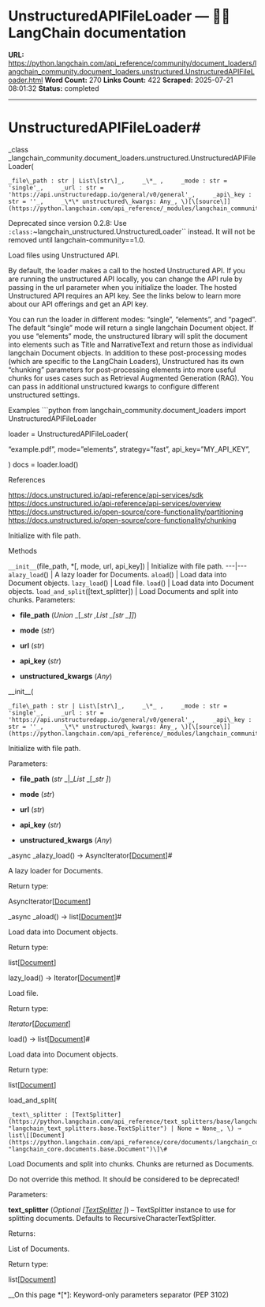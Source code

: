 # UnstructuredAPIFileLoader — 🦜🔗 LangChain  documentation

**URL:** https://python.langchain.com/api_reference/community/document_loaders/langchain_community.document_loaders.unstructured.UnstructuredAPIFileLoader.html
**Word Count:** 270
**Links Count:** 422
**Scraped:** 2025-07-21 08:01:32
**Status:** completed

---

# UnstructuredAPIFileLoader\#

_class _langchain\_community.document\_loaders.unstructured.UnstructuredAPIFileLoader\(

    _file\_path : str | List\[str\]_,     _\*_ ,     _mode : str = 'single'_,     _url : str = 'https://api.unstructuredapp.io/general/v0/general'_,     _api\_key : str = ''_,     _\*\* unstructured\_kwargs: Any_, \)[\[source\]](https://python.langchain.com/api_reference/_modules/langchain_community/document_loaders/unstructured.html#UnstructuredAPIFileLoader)\#     

Deprecated since version 0.2.8: Use `:class:`~langchain_unstructured.UnstructuredLoader`` instead. It will not be removed until langchain-community==1.0.

Load files using Unstructured API.

By default, the loader makes a call to the hosted Unstructured API. If you are running the unstructured API locally, you can change the API rule by passing in the url parameter when you initialize the loader. The hosted Unstructured API requires an API key. See the links below to learn more about our API offerings and get an API key.

You can run the loader in different modes: “single”, “elements”, and “paged”. The default “single” mode will return a single langchain Document object. If you use “elements” mode, the unstructured library will split the document into elements such as Title and NarrativeText and return those as individual langchain Document objects. In addition to these post-processing modes \(which are specific to the LangChain Loaders\), Unstructured has its own “chunking” parameters for post-processing elements into more useful chunks for uses cases such as Retrieval Augmented Generation \(RAG\). You can pass in additional unstructured kwargs to configure different unstructured settings.

Examples \`\`\`python from langchain\_community.document\_loaders import UnstructuredAPIFileLoader

loader = UnstructuredAPIFileLoader\(     

“example.pdf”, mode=”elements”, strategy=”fast”, api\_key=”MY\_API\_KEY”,

\) docs = loader.load\(\)

References

<https://docs.unstructured.io/api-reference/api-services/sdk> <https://docs.unstructured.io/api-reference/api-services/overview> <https://docs.unstructured.io/open-source/core-functionality/partitioning> <https://docs.unstructured.io/open-source/core-functionality/chunking>

Initialize with file path.

Methods

`__init__`\(file\_path, \*\[, mode, url, api\_key\]\) | Initialize with file path.   ---|---   `alazy_load`\(\) | A lazy loader for Documents.   `aload`\(\) | Load data into Document objects.   `lazy_load`\(\) | Load file.   `load`\(\) | Load data into Document objects.   `load_and_split`\(\[text\_splitter\]\) | Load Documents and split into chunks.      Parameters:     

  * **file\_path** \(_Union_ _\[__str_ _,__List_ _\[__str_ _\]__\]_\)

  * **mode** \(_str_\)

  * **url** \(_str_\)

  * **api\_key** \(_str_\)

  * **unstructured\_kwargs** \(_Any_\)

\_\_init\_\_\(

    _file\_path : str | List\[str\]_,     _\*_ ,     _mode : str = 'single'_,     _url : str = 'https://api.unstructuredapp.io/general/v0/general'_,     _api\_key : str = ''_,     _\*\* unstructured\_kwargs: Any_, \)[\[source\]](https://python.langchain.com/api_reference/_modules/langchain_community/document_loaders/unstructured.html#UnstructuredAPIFileLoader.__init__)\#     

Initialize with file path.

Parameters:     

  * **file\_path** \(_str_ _|__List_ _\[__str_ _\]_\)

  * **mode** \(_str_\)

  * **url** \(_str_\)

  * **api\_key** \(_str_\)

  * **unstructured\_kwargs** \(_Any_\)

_async _alazy\_load\(\) → AsyncIterator\[[Document](https://python.langchain.com/api_reference/core/documents/langchain_core.documents.base.Document.html#langchain_core.documents.base.Document "langchain_core.documents.base.Document")\]\#     

A lazy loader for Documents.

Return type:     

AsyncIterator\[[Document](https://python.langchain.com/api_reference/core/documents/langchain_core.documents.base.Document.html#langchain_core.documents.base.Document "langchain_core.documents.base.Document")\]

_async _aload\(\) → list\[[Document](https://python.langchain.com/api_reference/core/documents/langchain_core.documents.base.Document.html#langchain_core.documents.base.Document "langchain_core.documents.base.Document")\]\#     

Load data into Document objects.

Return type:     

list\[[Document](https://python.langchain.com/api_reference/core/documents/langchain_core.documents.base.Document.html#langchain_core.documents.base.Document "langchain_core.documents.base.Document")\]

lazy\_load\(\) → Iterator\[[Document](https://python.langchain.com/api_reference/core/documents/langchain_core.documents.base.Document.html#langchain_core.documents.base.Document "langchain_core.documents.base.Document")\]\#     

Load file.

Return type:     

_Iterator_\[[_Document_](https://python.langchain.com/api_reference/core/documents/langchain_core.documents.base.Document.html#langchain_core.documents.base.Document "langchain_core.documents.base.Document")\]

load\(\) → list\[[Document](https://python.langchain.com/api_reference/core/documents/langchain_core.documents.base.Document.html#langchain_core.documents.base.Document "langchain_core.documents.base.Document")\]\#     

Load data into Document objects.

Return type:     

list\[[Document](https://python.langchain.com/api_reference/core/documents/langchain_core.documents.base.Document.html#langchain_core.documents.base.Document "langchain_core.documents.base.Document")\]

load\_and\_split\(

    _text\_splitter : [TextSplitter](https://python.langchain.com/api_reference/text_splitters/base/langchain_text_splitters.base.TextSplitter.html#langchain_text_splitters.base.TextSplitter "langchain_text_splitters.base.TextSplitter") | None = None_, \) → list\[[Document](https://python.langchain.com/api_reference/core/documents/langchain_core.documents.base.Document.html#langchain_core.documents.base.Document "langchain_core.documents.base.Document")\]\#     

Load Documents and split into chunks. Chunks are returned as Documents.

Do not override this method. It should be considered to be deprecated\!

Parameters:     

**text\_splitter** \(_Optional_ _\[_[_TextSplitter_](https://python.langchain.com/api_reference/text_splitters/base/langchain_text_splitters.base.TextSplitter.html#langchain_text_splitters.base.TextSplitter "langchain_text_splitters.base.TextSplitter") _\]_\) – TextSplitter instance to use for splitting documents. Defaults to RecursiveCharacterTextSplitter.

Returns:     

List of Documents.

Return type:     

list\[[Document](https://python.langchain.com/api_reference/core/documents/langchain_core.documents.base.Document.html#langchain_core.documents.base.Document "langchain_core.documents.base.Document")\]

__On this page   *[\*]: Keyword-only parameters separator (PEP 3102)